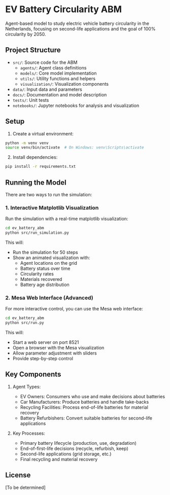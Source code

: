 # EV Battery Circularity ABM

Agent-based model to study electric vehicle battery circularity in the Netherlands, focusing on second-life applications and the goal of 100% circularity by 2050.

## Project Structure

- `src/`: Source code for the ABM
  - `agents/`: Agent class definitions
  - `models/`: Core model implementation
  - `utils/`: Utility functions and helpers
  - `visualization/`: Visualization components
- `data/`: Input data and parameters
- `docs/`: Documentation and model description
- `tests/`: Unit tests
- `notebooks/`: Jupyter notebooks for analysis and visualization

## Setup

1. Create a virtual environment:

```bash
python -m venv venv
source venv/bin/activate  # On Windows: venv\Scripts\activate
```

2. Install dependencies:

```bash
pip install -r requirements.txt
```

## Running the Model

There are two ways to run the simulation:

### 1. Interactive Matplotlib Visualization

Run the simulation with a real-time matplotlib visualization:

```bash
cd ev_battery_abm
python src/run_simulation.py
```

This will:

- Run the simulation for 50 steps
- Show an animated visualization with:
  - Agent locations on the grid
  - Battery status over time
  - Circularity rates
  - Materials recovered
  - Battery age distribution

### 2. Mesa Web Interface (Advanced)

For more interactive control, you can use the Mesa web interface:

```bash
cd ev_battery_abm
python src/run.py
```

This will:

- Start a web server on port 8521
- Open a browser with the Mesa visualization
- Allow parameter adjustment with sliders
- Provide step-by-step control

## Key Components

1. Agent Types:

   - EV Owners: Consumers who use and make decisions about batteries
   - Car Manufacturers: Produce batteries and handle take-backs
   - Recycling Facilities: Process end-of-life batteries for material recovery
   - Battery Refurbishers: Convert suitable batteries for second-life applications

2. Key Processes:
   - Primary battery lifecycle (production, use, degradation)
   - End-of-first-life decisions (recycle, refurbish, keep)
   - Second-life applications (grid storage, etc.)
   - Final recycling and material recovery

## License

[To be determined]
